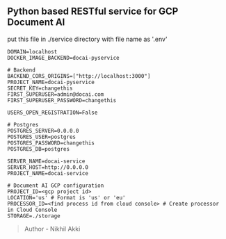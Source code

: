<!--
 Copyright (c) 2021 Nikhil Akki

 This software is released under the MIT License.
 https://opensource.org/licenses/MIT
-->

## Python based RESTful service for GCP Document AI

put this file in ./service directory with file name as '.env'

```.env
DOMAIN=localhost
DOCKER_IMAGE_BACKEND=docai-pyservice

# Backend
BACKEND_CORS_ORIGINS=["http://localhost:3000"]
PROJECT_NAME=docai-pyservice
SECRET_KEY=changethis
FIRST_SUPERUSER=admin@docai.com
FIRST_SUPERUSER_PASSWORD=changethis

USERS_OPEN_REGISTRATION=False

# Postgres
POSTGRES_SERVER=0.0.0.0
POSTGRES_USER=postgres
POSTGRES_PASSWORD=changethis
POSTGRES_DB=postgres

SERVER_NAME=docai-service
SERVER_HOST=http://0.0.0.0
PROJECT_NAME=docai-service

# Document AI GCP configuration
PROJECT_ID=<gcp project id>
LOCATION='us' # Format is 'us' or 'eu'
PROCESSOR_ID=<find process id from cloud console> # Create processor in Cloud Console
STORAGE=./storage
```

> Author - Nikhil Akki
